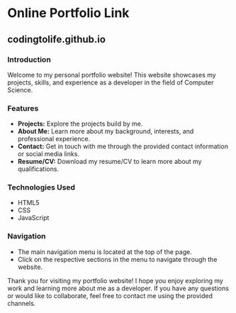 # Online Portfolio Link
## codingtolife.github.io

### Introduction
Welcome to my personal portfolio website! This website showcases my projects, skills, and experience as a developer in the field of Computer Science.

### Features
- **Projects:** Explore the projects build by me.
- **About Me:** Learn more about my background, interests, and professional experience.
- **Contact:** Get in touch with me through the provided contact information or social media links.
- **Resume/CV:** Download my resume/CV to learn more about my qualifications.

### Technologies Used
- HTML5
- CSS
- JavaScript

### Navigation
- The main navigation menu is located at the top of the page.
- Click on the respective sections in the menu to navigate through the website.

Thank you for visiting my portfolio website! I hope you enjoy exploring my work and learning more about me as a developer. If you have any questions or would like to collaborate, feel free to contact me using the provided channels.



